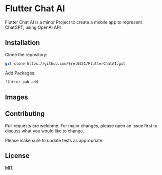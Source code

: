 # Flutter Chat AI

Flutter Chat AI is a minor Project to create a mobile app to represent ChatGPT, using OpenAI API

## Installation

Clone the repository:

```bash
git clone https://github.com/Erel0251/FlutterChatAI.git
```

Add Packages:

```bash
flutter pub add
```

## Images



## Contributing

Pull requests are welcome. For major changes, please open an issue first
to discuss what you would like to change.

Please make sure to update tests as appropriate.

## License

[MIT](https://choosealicense.com/licenses/mit/)
